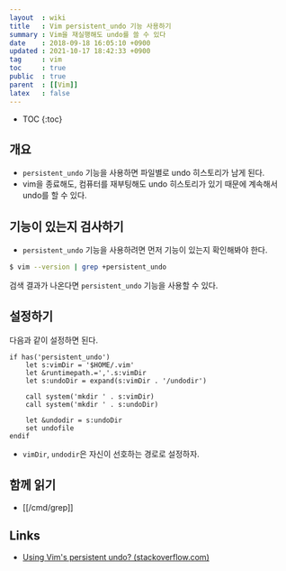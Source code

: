 ```yaml
---
layout  : wiki
title   : Vim persistent_undo 기능 사용하기
summary : Vim을 재실행해도 undo를 쓸 수 있다
date    : 2018-09-18 16:05:10 +0900
updated : 2021-10-17 18:42:33 +0900
tag     : vim
toc     : true
public  : true
parent  : [[Vim]]
latex   : false
---
```

* TOC
{:toc}

## 개요

* `persistent_undo` 기능을 사용하면 파일별로 undo 히스토리가 남게 된다.
* vim을 종료해도, 컴퓨터를 재부팅해도 undo 히스토리가 있기 때문에 계속해서 undo를 할 수 있다.

## 기능이 있는지 검사하기

* `persistent_undo` 기능을 사용하려면 먼저 기능이 있는지 확인해봐야 한다.

```sh
$ vim --version | grep +persistent_undo
```

검색 결과가 나온다면 `persistent_undo` 기능을 사용할 수 있다.

## 설정하기

다음과 같이 설정하면 된다.

```viml
if has('persistent_undo')
    let s:vimDir = '$HOME/.vim'
    let &runtimepath.=','.s:vimDir
    let s:undoDir = expand(s:vimDir . '/undodir')

    call system('mkdir ' . s:vimDir)
    call system('mkdir ' . s:undoDir)

    let &undodir = s:undoDir
    set undofile
endif
```

* `vimDir`, `undodir`은 자신이 선호하는 경로로 설정하자.

## 함께 읽기

- [[/cmd/grep]]

## Links

* [Using Vim's persistent undo? (stackoverflow.com)](https://stackoverflow.com/questions/5700389/using-vims-persistent-undo )


